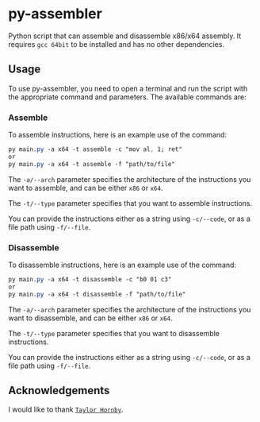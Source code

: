 # py-assembler
Python script that can assemble and disassemble x86/x64 assembly. It requires `gcc 64bit` to be installed and has no other dependencies.

## Usage
To use py-assembler, you need to open a terminal and run the script with the appropriate command and parameters. The available commands are:

### Assemble
To assemble instructions, here is an example use of the command:

```css
py main.py -a x64 -t assemble -c "mov al, 1; ret"
or
py main.py -a x64 -t assemble -f "path/to/file"
```

The `-a/--arch` parameter specifies the architecture of the instructions you want to assemble, and can be either `x86` or `x64`.

The `-t/--type` parameter specifies that you want to assemble instructions.

You can provide the instructions either as a string using `-c/--code`, or as a file path using `-f/--file`.

### Disassemble
To disassemble instructions, here is an example use of the command:

```css
py main.py -a x64 -t disassemble -c "b0 01 c3"
or
py main.py -a x64 -t disassemble -f "path/to/file"
```

The `-a/--arch` parameter specifies the architecture of the instructions you want to disassemble, and can be either `x86` or `x64`.

The `-t/--type` parameter specifies that you want to disassemble instructions.

You can provide the instructions either as a string using `-c/--code`, or as a file path using `-f/--file`.

## Acknowledgements
I would like to thank [`Taylor Hornby`](https://github.com/defuse).